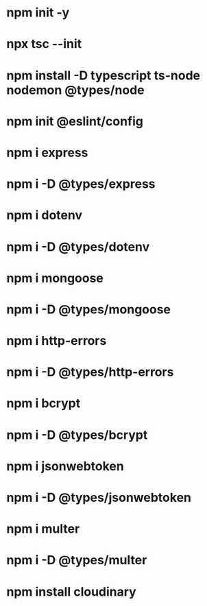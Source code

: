 # npm init -y

# npx tsc --init

# npm install -D typescript ts-node nodemon @types/node

# npm init @eslint/config

# npm i express

# npm i -D @types/express

# npm i dotenv

# npm i -D @types/dotenv

# npm i mongoose

# npm i -D @types/mongoose

# npm i http-errors

# npm i -D @types/http-errors

# npm i bcrypt

# npm i -D @types/bcrypt

# npm i jsonwebtoken

# npm i -D @types/jsonwebtoken

# npm i multer

# npm i -D @types/multer

# npm install cloudinary
